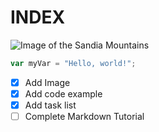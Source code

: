 # INDEX

![Image of the Sandia Mountains](https://github.com/user-attachments/assets/c41b7e82-23f8-4fb3-8832-64ebf36a6206)

``` javascript
var myVar = "Hello, world!";
```

- [x] Add Image
- [x] Add code example
- [x] Add task list
- [ ] Complete Markdown Tutorial
